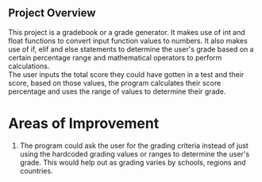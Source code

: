 ## Project Overview  
This project is a gradebook or a grade generator. It makes use of int and float functions to convert input function values to numbers. It also makes use of if, elif and else statements to determine the user's grade based on a certain percentage range and mathematical operators to perform calculations.  
The user inputs the total score they could have gotten in a test and their score, based on those values, the program calculates their score percentage and uses the range of values to determine their grade.  

# Areas of Improvement  
1. The program could ask the user for the grading criteria instead of just using the hardcoded grading values or ranges to determine the user's grade. This would help out as grading varies by schools, regions and countries.  